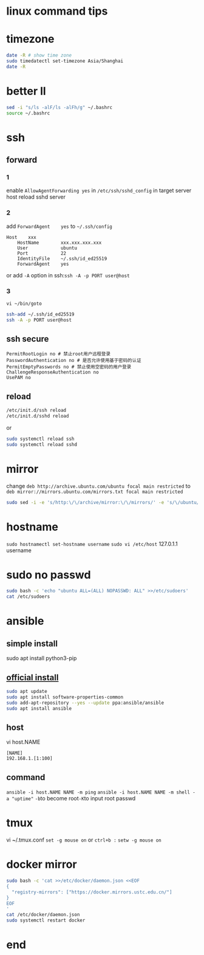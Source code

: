 # linux command tips
# timezone
```sh
date -R # show time zone
sudo timedatectl set-timezone Asia/Shanghai 
date -R
```

# better ll
```sh
sed -i "s/ls -alF/ls -alFh/g" ~/.bashrc
source ~/.bashrc
```
# ssh 
## forward
### 1
enable `AllowAgentForwarding yes` in `/etc/ssh/sshd_config` in target server host
reload sshd server
### 2
add `ForwardAgent    yes` to `~/.ssh/config`
```config
Host    xxx
    HostName        xxx.xxx.xxx.xxx
    User            ubuntu
    Port            22
    IdentityFile    ~/.ssh/id_ed25519
    ForwardAgent    yes
```
or add `-A` option in ssh:`ssh -A -p PORT user@host`

### 3
`vi ~/bin/goto`
```sh
ssh-add ~/.ssh/id_ed25519
ssh -A -p PORT user@host
```



## ssh secure
```config
PermitRootLogin no # 禁止root用户远程登录
PasswordAuthentication no # 是否允许使用基于密码的认证
PermitEmptyPasswords no # 禁止使用空密码的用户登录
ChallengeResponseAuthentication no
UsePAM no
```
## reload
```sh
/etc/init.d/ssh reload
/etc/init.d/sshd reload
```
or
```sh
sudo systemctl reload ssh
sudo systemctl reload sshd
```
# mirror
change
`deb http://archive.ubuntu.com/ubuntu focal main restricted`
to
`deb mirror://mirrors.ubuntu.com/mirrors.txt focal main restricted`
```sh
sudo sed -i -e 's/http:\/\/archive/mirror:\/\/mirrors/' -e 's/\/ubuntu/\/mirrors.txt/' /etc/apt/sources.list
```

# hostname
`sudo hostnamectl set-hostname username`
`sudo vi /etc/host`
127.0.1.1 username

# sudo no passwd
```sh
sudo bash -c 'echo "ubuntu ALL=(ALL) NOPASSWD: ALL" >>/etc/sudoers'
cat /etc/sudoers
```
# ansible
## simple install
sudo apt install python3-pip
## [official install](https://docs.ansible.com/ansible/6/installation_guide/installation_distros.html#installing-ansible-on-ubuntu)
```sh
sudo apt update
sudo apt install software-properties-common
sudo add-apt-repository --yes --update ppa:ansible/ansible
sudo apt install ansible
```
## host
vi host.NAME
```
[NAME]
192.168.1.[1:100]
```
## command
`ansible -i host.NAME NAME -m ping`
`ansible -i host.NAME NAME -m shell -a "uptime"`
`-b`to become root`-K`to input root passwd

# tmux
vi ~/.tmux.conf
`set -g mouse on` or `ctrl+b :` `setw -g mouse on`
# docker mirror
```sh
sudo bash -c 'cat >>/etc/docker/daemon.json <<EOF
{
  "registry-mirrors": ["https://docker.mirrors.ustc.edu.cn/"]
}
EOF
'
cat /etc/docker/daemon.json
sudo systemctl restart docker
```
# end
